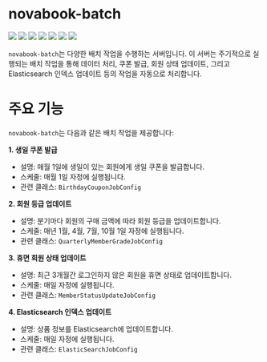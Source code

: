 # novabook-batch
<p>
  <img src="https://img.shields.io/badge/Java-007396?style=flat-square&logo=Java&logoColor=white"/>
  <img src="https://img.shields.io/badge/Spring%20Boot-6DB33F?style=flat-square&logo=Spring%20Boot&logoColor=white"/>
  <img src="https://img.shields.io/badge/Spring%20Batch-6DB33F?style=flat-square&logo=Spring&logoColor=white"/>
  <img src="https://img.shields.io/badge/Spring%20Data%20JPA-6DB33F?style=flat-square&logo=Spring&logoColor=white"/>
  <img src="https://img.shields.io/badge/H2-007396?style=flat-square&logo=H2&logoColor=white"/>
  <img src="https://img.shields.io/badge/Elasticsearch-005571?style=flat-square&logo=Elasticsearch&logoColor=white"/>
  <img src="https://img.shields.io/badge/MySQL-4479A1?style=flat-square&logo=MySQL&logoColor=white"/>
</p>

`novabook-batch`는 다양한 배치 작업을 수행하는 서버입니다.
이 서버는 주기적으로 실행되는 배치 작업을 통해 데이터 처리, 쿠폰 발급, 회원 상태 업데이트, 그리고 Elasticsearch 인덱스 업데이트 등의 작업을 자동으로 처리합니다.


# 주요 기능
`novabook-batch`는 다음과 같은 배치 작업을 제공합니다:

**1. 생일 쿠폰 발급**
  - 설명: 매월 1일에 생일이 있는 회원에게 생일 쿠폰을 발급합니다.
  - 스케줄: 매월 1일 자정에 실행됩니다.
  - 관련 클래스: `BirthdayCouponJobConfig`
    
**2. 회원 등급 업데이트**
 - 설명: 분기마다 회원의 구매 금액에 따라 회원 등급을 업데이트합니다.
 - 스케줄: 매년 1월, 4월, 7월, 10월 1일 자정에 실행됩니다.
 - 관련 클래스: `QuarterlyMemberGradeJobConfig`
   
**3. 휴면 회원 상태 업데이트**
 - 설명: 최근 3개월간 로그인하지 않은 회원을 휴면 상태로 업데이트합니다.
 - 스케줄: 매일 자정에 실행됩니다.
 - 관련 클래스: `MemberStatusUpdateJobConfig`
   
**4. Elasticsearch 인덱스 업데이트**
   - 설명: 상품 정보를 Elasticsearch에 업데이트합니다.
   - 스케줄: 매일 자정에 실행됩니다.
   - 관련 클래스: `ElasticSearchJobConfig`
